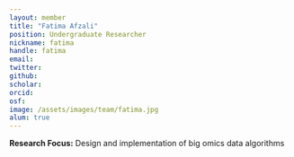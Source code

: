 ```yaml
---
layout: member
title: "Fatima Afzali"
position: Undergraduate Researcher
nickname: fatima
handle: fatima 
email: 
twitter:
github: 
scholar: 
orcid:
osf: 
image: /assets/images/team/fatima.jpg
alum: true
---
```


__Research Focus:__ Design and implementation of big omics data algorithms